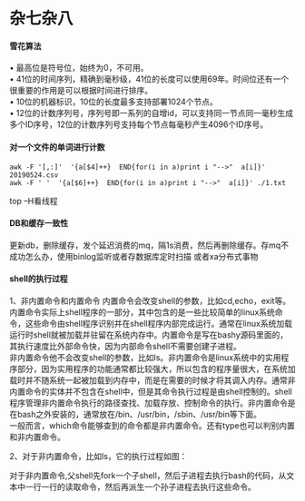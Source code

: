 # 杂七杂八

#### 雪花算法
•	最高位是符号位，始终为0，不可用。   
•	41位的时间序列，精确到毫秒级，41位的长度可以使用69年。时间位还有一个很重要的作用是可以根据时间进行排序。   
•	10位的机器标识，10位的长度最多支持部署1024个节点。   
•	12位的计数序列号，序列号即一系列的自增id，可以支持同一节点同一毫秒生成多个ID序号，12位的计数序列号支持每个节点每毫秒产生4096个ID序号。 

#### 对一个文件的单词进行计数
```
awk -F '[,:]'  '{a[$4]++}  END{for(i in a)print i "-->"  a[i]}' 20190524.csv    
awk -F ' '  '{a[$6]++}  END{for(i in a)print i "-->"  a[i]}' ./1.txt 
```

top –H看线程

#### DB和缓存一致性
更新db，删除缓存，发个延迟消费的mq，隔1s消费，然后再删除缓存。存mq不成功怎么办，使用binlog监听或者存数据库定时扫描
或者xa分布式事物

#### shell的执行过程
1、非内置命令和内置命令
内置命令会改变shell的参数，比如cd,echo，exit等。内置命令实际上shell程序的一部分，其中包含的是一些比较简单的linux系统命令，这些命令由shell程序识别并在shell程序内部完成运行。通常在linux系统加载运行时shell就被加载并驻留在系统内存中。内置命令是写在bashy源码里面的，其执行速度比外部命令快，因为内部命令shell不需要创建子进程。    
非内置命令他不会改变shell的参数，比如ls。非内置命令是linux系统中的实用程序部分，因为实用程序的功能通常都比较强大，所以包含的程序量很大，在系统加载时并不随系统一起被加载到内存中，而是在需要的时候才将其调入内存。通常非内置命令的实体并不包含在shell中，但是其命令执行过程是由shell控制的。shell程序管理非内置命令执行的路径查找、加载存放、控制命令的执行。非内置命令是在bash之外安装的，通常放在/bin、/usr/bin，/sbin、/usr/bin等下面。   
一般而言，which命令能够查到的命令都是非内置命令。还有type也可以判别内置和非内置命令。   

2、对于非内置命令，比如ls，它的执行过程如图：    

对于非内置命令,父shell先fork一个子shell，然后子进程去执行bash的代码，从文本中一行一行的读取命令，然后再派生一个孙子进程去执行这些命令。


